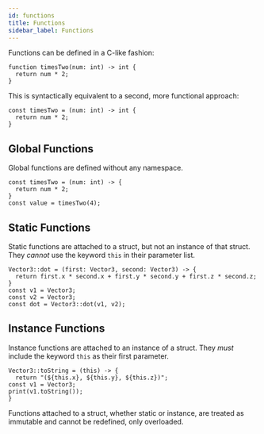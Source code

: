```yaml
---
id: functions
title: Functions
sidebar_label: Functions
---
```


Functions can be defined in a C-like fashion:

```
function timesTwo(num: int) -> int {
  return num * 2;
}
```

This is syntactically equivalent to a second, more functional approach:

```
const timesTwo = (num: int) -> int {
  return num * 2;
}
```

## Global Functions

Global functions are defined without any namespace.

```
const timesTwo = (num: int) -> {
  return num * 2;
}
const value = timesTwo(4);
```

## Static Functions

Static functions are attached to a struct, but not an instance of that struct. They _cannot_ use the keyword `this` in their parameter list.

```
Vector3::dot = (first: Vector3, second: Vector3) -> {
  return first.x * second.x + first.y * second.y + first.z * second.z;
}
const v1 = Vector3;
const v2 = Vector3;
const dot = Vector3::dot(v1, v2);
```

## Instance Functions

Instance functions are attached to an instance of a struct. They _must_ include the keyword `this` as their first parameter.

```
Vector3::toString = (this) -> {
  return "(${this.x}, ${this.y}, ${this.z})";
const v1 = Vector3;
print(v1.toString());
}
```

Functions attached to a struct, whether static or instance, are treated as immutable and cannot be redefined, only overloaded.
